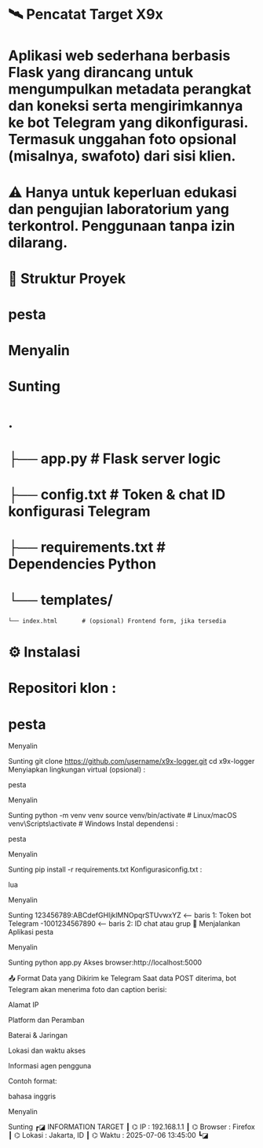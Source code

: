 # 🛰️ Pencatat Target X9x
# Aplikasi web sederhana berbasis Flask yang dirancang untuk mengumpulkan metadata perangkat dan koneksi serta mengirimkannya ke bot Telegram yang dikonfigurasi.     Termasuk unggahan foto opsional (misalnya, swafoto) dari sisi klien.

# ⚠️ Hanya untuk keperluan edukasi dan pengujian laboratorium yang terkontrol. Penggunaan tanpa izin dilarang.

# 📂 Struktur Proyek
# pesta

# Menyalin

# Sunting
# .
# ├── app.py               # Flask server logic
# ├── config.txt           # Token & chat ID konfigurasi Telegram
# ├── requirements.txt     # Dependencies Python
# └── templates/
    └── index.html       # (opsional) Frontend form, jika tersedia
# ⚙️ Instalasi
# Repositori klon :

# pesta

Menyalin

Sunting
git clone https://github.com/username/x9x-logger.git
cd x9x-logger
Menyiapkan lingkungan virtual (opsional) :

pesta

Menyalin

Sunting
python -m venv venv
source venv/bin/activate  # Linux/macOS
venv\\Scripts\\activate   # Windows
Instal dependensi :

pesta

Menyalin

Sunting
pip install -r requirements.txt
Konfigurasiconfig.txt :

lua

Menyalin

Sunting
123456789:ABCdefGHIjklMNOpqrSTUvwxYZ        <-- baris 1: Token bot Telegram
-1001234567890                              <-- baris 2: ID chat atau grup
🚀 Menjalankan Aplikasi
pesta

Menyalin

Sunting
python app.py
Akses browser:http://localhost:5000

📤 Format Data yang Dikirim ke Telegram
Saat data POST diterima, bot Telegram akan menerima foto dan caption berisi:

Alamat IP

Platform dan Peramban

Baterai & Jaringan

Lokasi dan waktu akses

Informasi agen pengguna

Contoh format:

bahasa inggris

Menyalin

Sunting
┏◪ INFORMATION TARGET
┃ ⌬ IP       : 192.168.1.1
┃ ⌬ Browser  : Firefox
┃ ⌬ Lokasi   : Jakarta, ID
┃ ⌬ Waktu    : 2025-07-06 13:45:00
┗◪
